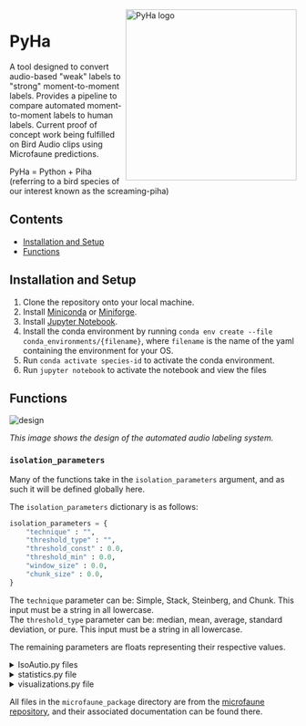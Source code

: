  <img src="https://github.com/UCSD-E4E/PyHa/blob/readme/Logos/PyHa.svg" alt="PyHa logo" title="PyHa" align="right" height="300" />

# PyHa
<!-- ## Automated Audio Labeling System -->

A tool designed to convert audio-based "weak" labels to "strong" moment-to-moment labels. Provides a pipeline to compare automated moment-to-moment labels to human labels. Current proof of concept work being fulfilled on Bird Audio clips using Microfaune predictions.

PyHa = Python + Piha (referring to a bird species of our interest known as the screaming-piha)

## Contents
- [Installation and Setup](#installation-and-setup)
- [Functions](#functions)

## Installation and Setup
1. Clone the repository onto your local machine.
2. Install [Miniconda](https://docs.conda.io/en/latest/miniconda.html) or [Miniforge](https://github.com/conda-forge/miniforge).
3. Install [Jupyter Notebook](https://jupyter.org/install).
4. Install the conda environment by running `conda env create --file conda_environments/{filename}`, where `filename` is the name of the yaml containing the environment for your OS. 
5. Run `conda activate species-id` to activate the conda environment. 
6. Run `jupyter notebook` to activate the notebook and view the files

## Functions
![design](https://user-images.githubusercontent.com/44332326/126560960-e9816f7e-c31b-40ee-804d-6947053323c2.png)

*This image shows the design of the automated audio labeling system.*

### `isolation_parameters`

Many of the functions take in the `isolation_parameters` argument, and as such it will be defined globally here. 

The `isolation_parameters` dictionary is as follows: 

``` python
isolation_parameters = {
    "technique" : "",
    "threshold_type" : "",
    "threshold_const" : 0.0,
    "threshold_min" : 0.0,
    "window_size" : 0.0,
    "chunk_size" : 0.0,
} 
```
The `technique` parameter can be: Simple, Stack, Steinberg, and Chunk. This input must be a string in all lowercase.  
The `threshold_type` parameter can be: median, mean, average, standard deviation, or pure. This input must be a string in all lowercase.

The remaining parameters are floats representing their respective values. 

<!-- IsoAudio.py file -->

<details>
 <summary>IsoAutio.py files</summary>
 
### [`isolate`](https://github.com/UCSD-E4E/PyHa/blob/main/PyHa/IsoAutio.py)
*Found in [`IsoAutio.py`](https://github.com/UCSD-E4E/PyHa/blob/main/PyHa/IsoAutio.py)*

This function is the wrapper function for all the audio isolation techniques, and will call the respective function based on its parameters. 

| Parameter | Type |  Description |
| --- | --- | --- |
| `local_scores` | list of floats | Local scores of the audio clip as determined by Microfaune Recurrent Neural Network. |
| `SIGNAL` | list of ints | Samples that make up the audio signal. |
| `SAMPLE_RATE` | int | Sampling rate of the audio clip, usually 44100. |
| `audio_dir` | string | Directory of the audio clip. |
| `filename` | string | Name of the audio clip file. |
| `isolation_parameters` | dict | Python Dictionary that controls the various label creation techniques. |

This function returns a dataframe of automated labels for the audio clip based on the passed in isolation technique. 

Usage: 
`isolate(local_scores, SIGNAL, SAMPLE_RATE, audio_dir, filename, isolation_parameters)`

### [`threshold`](https://github.com/UCSD-E4E/PyHa/blob/main/PyHa/IsoAutio.py)
*Found in [`IsoAutio.py`](https://github.com/UCSD-E4E/PyHa/blob/main/PyHa/IsoAutio.py)*

This function takes in the local score array output from a neural network and determines the threshold at which we determine a local score to be a positive ID of a class of interest. Most proof of concept work is dedicated to bird presence. Threshold is determined by "threshold_type" and "threshold_const" from the isolation_parameters dictionary.

| Parameter | Type | Description | 
| --- | --- | --- | 
| `local_scores` | list of floats | Local scores of the audio clip as determined by Microfaune Recurrent Neural Network. | 
| `isolation parameters` | dict | Python Dictionary that controls the various label creation techniques. | 

This function returns a float representing the threshold at which the local scores in the local score array of an audio clip will be viewed as a positive ID.

Usage: `threshold(local_scores, isolation_parameters)`

### [`steinberg_isolate`](https://github.com/UCSD-E4E/PyHa/blob/main/PyHa/IsoAutio.py)
*Found in [`IsoAutio.py`](https://github.com/UCSD-E4E/PyHa/blob/main/PyHa/IsoAutio.py)*

This function uses the technique developed by Gabriel Steinberg that attempts to take the local score array output of a neural network and lump local scores together in a way to produce automated labels based on a class across an audio clip. It is called by the `isolate` function when `isolation_parameters['technique'] == steinberg`. 

| Parameter | Type |  Description |
| --- | --- | --- |
| `local_scores` | list of floats | Local scores of the audio clip as determined by Microfaune Recurrent Neural Network. |
| `SIGNAL` | list of ints | Samples that make up the audio signal. |
| `SAMPLE_RATE` | int | Sampling rate of the audio clip, usually 44100. |
| `audio_dir` | string | Directory of the audio clip. |
| `filename` | string | Name of the audio clip file. |
| `isolation_parameters` | dict | Python Dictionary that controls the various label creation techniques. |
| `manual_id` | string | controls the name of the class written to the pandas dataframe |

This function returns a dataframe of automated labels for the audio clip. 

Usage: `steinberg_isolate(local_scores, SIGNAL, SAMPLE_RATE, audio_dir, filename,isolation_parameters, manual_id)`

### [`simple_isolate`](https://github.com/UCSD-E4E/PyHa/blob/main/PyHa/IsoAutio.py)
*Found in [`IsoAutio.py`](https://github.com/UCSD-E4E/PyHa/blob/main/PyHa/IsoAutio.py)*

This function uses the technique suggested by Irina Tolkova and implemented by Jacob Ayers. Attempts to produce automated annotations of an audio clip based on local score array outputs from a neural network. It is called by the `isolate` function when `isolation_parameters['technique'] == simple`. 

| Parameter | Type |  Description |
| --- | --- | --- |
| `local_scores` | list of floats | Local scores of the audio clip as determined by Microfaune Recurrent Neural Network. |
| `SIGNAL` | list of ints | Samples that make up the audio signal. |
| `SAMPLE_RATE` | int | Sampling rate of the audio clip, usually 44100. |
| `audio_dir` | string | Directory of the audio clip. |
| `filename` | string | Name of the audio clip file. |
| `isolation_parameters` | dict | Python Dictionary that controls the various label creation techniques. |
| `manual_id` | string | controls the name of the class written to the pandas dataframe |

This function returns a dataframe of automated labels for the audio clip. 

Usage: `simple_isolate(local_scores, SIGNAL, SAMPLE_RATE, audio_dir, filename,isolation_parameters, manual_id)`

### [`stack_isolate`](https://github.com/UCSD-E4E/PyHa/blob/main/PyHa/IsoAutio.py)
*Found in [`IsoAutio.py`](https://github.com/UCSD-E4E/PyHa/blob/main/PyHa/IsoAutio.py)*

This function uses a technique created by Jacob Ayers. Attempts to produce automated annotations of an audio clip baseon local score array outputs from a neural network. It is called by the `isolate` function when `isolation_parameters['technique'] == stack`. 

| Parameter | Type |  Description |
| --- | --- | --- |
| `local_scores` | list of floats | Local scores of the audio clip as determined by Microfaune Recurrent Neural Network. |
| `SIGNAL` | list of ints | Samples that make up the audio signal. |
| `SAMPLE_RATE` | int | Sampling rate of the audio clip, usually 44100. |
| `audio_dir` | string | Directory of the audio clip. |
| `filename` | string | Name of the audio clip file. |
| `isolation_parameters` | dict | Python Dictionary that controls the various label creation techniques. |
| `manual_id` | string | controls the name of the class written to the pandas dataframe |

This function returns a dataframe of automated labels for the audio clip. 

Usage: `stack_isolate(local_scores, SIGNAL, SAMPLE_RATE, audio_dir, filename,isolation_parameters, manual_id)`

### [`chunk_isolate`](https://github.com/UCSD-E4E/PyHa/blob/main/PyHa/IsoAutio.py)
*Found in [`IsoAutio.py`](https://github.com/UCSD-E4E/PyHa/blob/main/PyHa/IsoAutio.py)*

This function uses a technique created by Jacob Ayers. Attempts to produce automated annotations of an audio clip baseon local score array outputs from a neural network. It is called by the `isolate` function when `isolation_parameters['technique'] == chunk`. 

| Parameter | Type |  Description |
| --- | --- | --- |
| `local_scores` | list of floats | Local scores of the audio clip as determined by Microfaune Recurrent Neural Network. |
| `SIGNAL` | list of ints | Samples that make up the audio signal. |
| `SAMPLE_RATE` | int | Sampling rate of the audio clip, usually 44100. |
| `audio_dir` | string | Directory of the audio clip. |
| `filename` | string | Name of the audio clip file. |
| `isolation_parameters` | dict | Python Dictionary that controls the various label creation techniques. |
| `manual_id` | string | controls the name of the class written to the pandas dataframe |

This function returns a dataframe of automated labels for the audio clip. 

Usage: `chunk_isolate(local_scores, SIGNAL, SAMPLE_RATE, audio_dir, filename,isolation_parameters, manual_id)`

### [`generate_automated_labels`](https://github.com/UCSD-E4E/PyHa/blob/main/PyHa/IsoAutio.py)
*Found in [`IsoAutio.py`](https://github.com/UCSD-E4E/PyHa/blob/main/PyHa/IsoAutio.py)*

This function applies the isolation technique determined by the `isolation_parameters` dictionary accross a whole folder of audio clips. 

| Parameter | Type |  Description |
| --- | --- | --- |
| `audio_dir` | string | Directory with wav audio files |
| `isolation_parameters` | dict | Python Dictionary that controls the various label creation techniques. |
| `manual_id` | string | controls the name of the class written to the pandas dataframe |
| `weight_path` | string | File path of weights to be used by the RNNDetector for determining presence of bird sounds.
| `Normalized_Sample_Rate` | int | Sampling rate that the audio files should all be normalized to.
| `normalize_local_scores` | boolean | Set whether or not to normalize the local scores. 

This function returns a dataframe of automated labels for the audio clips in audio_dir.

Usage: `generate_automated_labels(audio_dir, isolation_parameters, manual_id, weight_path, Normalized_Sample_Rate, normalize_local_scores)`

### [`kaleidoscope_conversion`](https://github.com/UCSD-E4E/PyHa/blob/main/PyHa/IsoAutio.py)
*Found in [`IsoAutio.py`](https://github.com/UCSD-E4E/PyHa/blob/main/PyHa/IsoAutio.py)*

This function strips away Pandas Dataframe columns necessary for the PyHa package that aren't compatible with the Kaleidoscope software.

| Parameter | Type |  Description |
| --- | --- | --- |
| `df` | Pandas Dataframe | Dataframe compatible with PyHa package whether it be human labels or automated labels. |

This function returns a Pandas Dataframe compatible with Kaleidoscope. 

Usage: `kaleidoscope_conversion(df)`

</details>


<!-- statistics.py file -->
<details>
 <summary>statistics.py file</summary>

### [`annotation_duration_statistics`](https://github.com/UCSD-E4E/PyHa/blob/main/PyHa/statistics.py)
*Found in [`statistics.py`](https://github.com/UCSD-E4E/PyHa/blob/main/PyHa/statistics.py)*

This function calculates basic statistics related to the duration of annotations of a Pandas Dataframe compatible with PyHa.

| Parameter | Type |  Description |
| --- | --- | --- |
| `df` | Pandas Dataframe | Dataframe of automated labels or manual labels. |

This function returns a Pandas Dataframe containing count, mean, mode, standard deviation, and IQR values based on annotation duration. 

Usage: `annotation_duration_statistics(df)`

### [`bird_label_scores`](https://github.com/UCSD-E4E/PyHa/blob/main/PyHa/statistics.py)
*Found in [`statistics.py`](https://github.com/UCSD-E4E/PyHa/blob/main/PyHa/statistics.py)*

This function to generates a dataframe with statistics relating to the efficiency of the automated label compared to the human label. These statistics include true positive, false positive, false negative, true negative, union, precision, recall, F1, and Global IoU for general clip overlap.

| Parameter | Type |  Description |
| --- | --- | --- |
| `automated_df` | Dataframe | Dataframe of automated labels for one clip |
| `human_df` | Dataframe | Dataframe of human labels for one clip. |

This function returns a dataframe with general clip overlap statistics comparing the automated and human labeling. 

Usage: `bird_label_scores(automated_df, human_df)`

### [`automated_labeling_statistics`](https://github.com/UCSD-E4E/PyHa/blob/main/PyHa/statistics.py)
*Found in [`statistics.py`](https://github.com/UCSD-E4E/PyHa/blob/main/PyHa/statistics.py)*

This function allows users to easily pass in two dataframes of manual labels and automated labels, and returns a dataframe with statistics examining the efficiency of the automated labelling system compared to the human labels for multiple clips. It calls `bird_local_scores` on corresponding audio clips to generate the efficiency statistics for one specific clip which is then all put into one dataframe of statistics for multiple audio clips.

| Parameter | Type |  Description |
| --- | --- | --- |
| `automated_df` | Dataframe | Dataframe of automated labels of multiple clips. |
| `manual_df` | Dataframe |  Dataframe of human labels of multiple clips. |
| `stats_type` | String | String that determines which type of statistics are of interest |
| `threshold` | float | Defines a threshold for certain types of statistics |

This function returns a dataframe of statistics comparing automated labels and human labels for multiple clips. 

Usage: `automated_labeling_statistics(automated_df, manual_df, stats_type, threshold)`

### [`global_dataset_statistics`](https://github.com/UCSD-E4E/PyHa/blob/main/PyHa/statistics.py)
*Found in [`statistics.py`](https://github.com/UCSD-E4E/PyHa/blob/main/PyHa/statistics.py)*

This function takes in a dataframe of efficiency statistics for multiple clips and outputs their global values.

| Parameter | Type |  Description |
| --- | --- | --- |
| `statistics_df` | Dataframe | Dataframe of statistics value for multiple audio clips as returned by the function automated_labelling_statistics. |

This function returns a dataframe of global statistics for the multiple audio clips' labelling.. 

Usage: `global_dataset_statistics(statistics_df)`

### [`clip_IoU`](https://github.com/UCSD-E4E/PyHa/blob/main/PyHa/statistics.py)
*Found in [`statistics.py`](https://github.com/UCSD-E4E/PyHa/blob/main/PyHa/statistics.py)*

This function takes in the manual and automated labels for a clip and outputs IoU metrics of each human label with respect to each automated label.

| Parameter | Type |  Description |
| --- | --- | --- |
| `automated_df` | Dataframe | Dataframe of automated labels for one clip |
| `human_df` | Dataframe | Dataframe of human labels for one clip. |

This function returns an `IoU_Matrix` (arr) - (human label count) x (automated label count) matrix where each row contains the IoU of each automated annotation with respect to a human label.

Usage: `clip_IoU(automated_df, manual_df)`

### [`matrix_IoU_Scores`](https://github.com/UCSD-E4E/PyHa/blob/main/PyHa/statistics.py)
*Found in [`statistics.py`](https://github.com/UCSD-E4E/PyHa/blob/main/PyHa/statistics.py)*

This function takes in the manual and automated labels for a clip and outputs IoU metrics of each human label with respect to each automated label.

| Parameter | Type |  Description |
| --- | --- | --- |
| `IoU_Matrix`  | arr | (human label count) x (automated label count) matrix where each row contains the IoU of each automated annotation with respect to a human label. |
| manual_df | Dataframe | Dataframe of human labels for an audio clip. |
| threshold | float | IoU threshold for determining true positives, false positives, and false negatives. | 

This function returns a dataframe of clip statistics such as True Positive, False Negative, False Positive, Precision, Recall, and F1 values for an audio clip.

Usage: `matrix_IoU_Scores(IoU_Matrix, manual_df, threshold)`

### [`clip_catch`](https://github.com/UCSD-E4E/PyHa/blob/main/PyHa/statistics.py)
*Found in [`statistics.py`](https://github.com/UCSD-E4E/PyHa/blob/main/PyHa/statistics.py)*

This function determines whether or not a human label has been found across all of the automated labels.

| Parameter | Type |  Description |
| --- | --- | --- |
| `automated_df` | Dataframe | Dataframe of automated labels for one clip |
| `human_df` | Dataframe | Dataframe of human labels for one clip. |

This function returns a Numpy Array of statistics regarding the amount of overlap between the manual and automated labels relative to the number of samples.

Usage: `clip_catch(automated_df,manual_df)`

### [`global_IoU_Statistics`](https://github.com/UCSD-E4E/PyHa/blob/main/PyHa/statistics.py)
*Found in [`statistics.py`](https://github.com/UCSD-E4E/PyHa/blob/main/PyHa/statistics.py)*

This function takes the output of dataset_IoU Statistics and outputs a global count of true positives and false positives, as well as computes the precision, recall, and f1 metrics across the dataset.

| Parameter | Type |  Description |
| --- | --- | --- |
| `statistics_df` | Dataframe | Dataframe of matrix IoU scores for multiple clips. |

This function returns a dataframe of global IoU statistics which include the number of true positives, false positives, and false negatives. Contains Precision, Recall, and F1 metrics as well

Usage: `global_IoU_Statistics(statistics_df)`

### [`dataset_Catch`](https://github.com/UCSD-E4E/PyHa/blob/main/PyHa/statistics.py)
*Found in [`statistics.py`](https://github.com/UCSD-E4E/PyHa/blob/main/PyHa/statistics.py)*

This function determines the overlap of each human label with respect to all of the human labels in a clip across a large number of clips.

| Parameter | Type |  Description |
| --- | --- | --- |
| `automated_df` | Dataframe | Dataframe of automated labels for one clip |
| `human_df` | Dataframe | Dataframe of human labels for one clip. |

This function returns a dataframe of human labels with a column for the catch values of each label.

Usage: `dataset_Catch(automated_df, manual_df)`

<!-- Need to be updated -->
### [`dataset_IoU_Statistics`](https://github.com/UCSD-E4E/PyHa/blob/main/PyHa/statistics.py)
*Found in [`statistics.py`](https://github.com/UCSD-E4E/PyHa/blob/main/PyHa/statistics.py)*

*The description for this function has not yet been updated* 

| Parameter | Type |  Description |
| --- | --- | --- |
| `automated_df` | Dataframe | Dataframe of automated labels for one clip |
| `human_df` | Dataframe | Dataframe of human labels for one clip. |
| `threshold` | float | Defines a threshold for certain types of statistics |

*The return for this function is not yet specified*

Usage: `dataset_IoU_Statistics(automated_df, manual_df, threshold)`
 
</details>
 

<!-- visualizations.py file -->
<details>
 <summary>visualizations.py file</summary>
 
### [`local_line_graph`](https://github.com/UCSD-E4E/PyHa/blob/main/PyHa/visualizations.py)
*Found in [`visualizations.py`](https://github.com/UCSD-E4E/PyHa/blob/main/PyHa/visualizations.py)*

This function produces graphs with the local score plot and spectrogram of an audio clip. It is now integrated with Pandas so you can visualize human and automated annotations.

| Parameter | Type |  Description |
| --- | --- | --- |
| `local_scores` | list of floats | Local scores for the clip determined by the RNN. |
| `clip_name`  | string | Directory of the clip. |
| `sample_rate` | int | Sample rate of the audio clip, usually 44100. |
| `samples` | list of ints | Each of the samples from the audio clip. |
| `automated_df` | Dataframe | Dataframe of automated labelling of the clip. |
| `premade_annotations_df` | Dataframe | Dataframe labels that have been made outside of the scope of this function. |
| `premade_annotations_label` | string | Descriptor of premade_annotations_df |
| `log_scale` | boolean | Whether the axis for local scores should be logarithmically scaled on the plot. |
| `save_fig`  | boolean | Whether the clip should be saved in a directory as a png file. |

This function does not return anything. 

Usage: `local_line_graph(local_scores, clip_name, sample_rate, samples, automated_df, premade_annotations_df, premade_annotations_label, log_scale, save_fig, normalize_local_scores)`

### [`local_score_visualization`](https://github.com/UCSD-E4E/PyHa/blob/main/PyHa/visualizations.py)
*Found in [`visualizations.py`](https://github.com/UCSD-E4E/PyHa/blob/main/PyHa/visualizations.py)*

This is the wrapper function for the local_line_graph function for ease of use. Processes clip for local scores to be used for the local_line_graph function.

| Parameter | Type |  Description |
| --- | --- | --- |
| `clip_path` | string | Path to an audio clip. |
| `weight_path` | string | Weights to be used for RNNDetector. |
| `premade_annotations_df` | Dataframe | Dataframe of annotations to be displayed that have been created outside of the function. |
| `premade_annotations_label` | string | String that serves as the descriptor for the premade_annotations dataframe. |
| `automated_df` | Dataframe | Whether the audio clip should be labelled by the isolate function and subsequently plotted. |
| `log_scale` | boolean | Whether the axis for local scores should be logarithmically scaled on the plot. |
| `save_fig` | boolean | Whether the plots should be saved in a directory as a png file. |

This function does not return anything. 

Usage: `local_score_visualization(clip_path, weight_path, premade_annotations_df, premade_annotations_label,automated_df = False, isolation_parameters, log_scale, save_fig, normalize_local_scores)`

### [`plot_bird_label_scores`](https://github.com/UCSD-E4E/PyHa/blob/main/PyHa/visualizations.py)
*Found in [`visualizations.py`](https://github.com/UCSD-E4E/PyHa/blob/main/PyHa/visualizations.py)*

This function visualizes automated and human annotation scores across an audio clip.

| Parameter | Type |  Description |
| --- | --- | --- |
| `automated_df` | Dataframe | Dataframe of automated labels for one clip. |
| `human_df` | Dataframe | Dataframe of human labels for one clip. |
| `plot_fig` | boolean | Whether or not the efficiency statistics should be displayed. |
| `save_fig` | boolean | Whether or not the plot should be saved within a file. |

This function returns a dataframe with statistics comparing the automated and human labeling. 

Usage: `plot_bird_label_scores(automated_df,human_df,save_fig)`
 
</details>


All files in the `microfaune_package` directory are from the [microfaune repository](https://github.com/microfaune/microfaune), and their associated documentation can be found there.  

